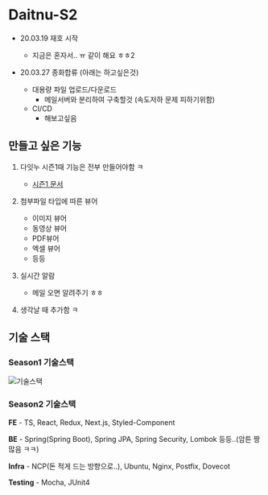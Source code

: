 # Daitnu-S2

- 20.03.19 재호 시작
  - 지금은 혼자서.. ㅠ 같이 해요 ㅎㅎ2

- 20.03.27 종화합류 (아래는 하고싶은것)
  - 대용량 파일 업로드/다운로드
    - 메일서버와 분리하여 구축할것 (속도저하 문제 피하기위함)
  - CI/CD
    - 해보고싶음


## 만들고 싶은 기능

1. 다잇누 시즌1때 기능은 전부 만들어야함 ㅋ
   - [시즌1 문서](https://docs.google.com/spreadsheets/d/18ZN7nae42eTuZcYPfB8H5yR_VzxCTVyE8_JS-o5YuTM/edit?usp=sharing)

2. 첨부파일 타입에 따른 뷰어
   - 이미지 뷰어
   - 동영상 뷰어
   - PDF뷰어
   - 엑셀 뷰어
   - 등등
3. 실시간 알람
   - 메일 오면 알려주기 ㅎㅎ
4. 생각날 때 추가함 ㅋ

## 기술 스택


### Season1 기술스택
![기술스택](https://user-images.githubusercontent.com/33617083/71553794-c2afa100-2a58-11ea-9576-a216552105e3.PNG)


### Season2 기술스택
**FE** - TS, React, Redux, Next.js, Styled-Component

**BE** - Spring(Spring Boot), Spring JPA, Spring Security, Lombok 등등..(암튼 짱 많음 ㅋㅋ)

**Infra** - NCP(돈 적게 드는 방향으로..), Ubuntu, Nginx, Postfix, Dovecot

**Testing** - Mocha, JUnit4

